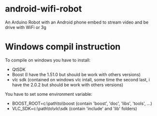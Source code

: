android-wifi-robot
==================

An Arduino Robot with an Android phone embed to stream video and be drive with WiFi or 3g

Windows compil instruction
==========================

To compile on windows you have to install:
* QtSDK
* Boost (I have the 1.51.0 but should be work with others versions)
* vlc sdk (contained on windows vlc intall, some time the second last, i have the 2.0.2 but should be work with others versions)

You have to set some environment variable:
* BOOST_ROOT=c:\path\to\boost (contain 'boost', 'doc', 'libs', 'tools', ...)
* VLC_SDK=c:\path\to\vlc\sdk (contain 'include' and 'lib' folders)